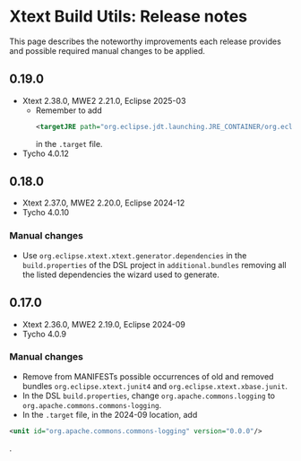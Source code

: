 # Xtext Build Utils: Release notes

This page describes the noteworthy improvements each release provides and possible required manual changes to be applied.

## 0.19.0

* Xtext 2.38.0, MWE2 2.21.0, Eclipse 2025-03
  * Remember to add
    ```xml
    <targetJRE path="org.eclipse.jdt.launching.JRE_CONTAINER/org.eclipse.jdt.internal.debug.ui.launcher.StandardVMType/JavaSE-21"/>
    ```
    in the `.target` file.
* Tycho 4.0.12

## 0.18.0

* Xtext 2.37.0, MWE2 2.20.0, Eclipse 2024-12
* Tycho 4.0.10

### Manual changes

* Use `org.eclipse.xtext.xtext.generator.dependencies` in the `build.properties` of the DSL project in `additional.bundles` removing all the listed dependencies the wizard used to generate.

## 0.17.0

* Xtext 2.36.0, MWE2 2.19.0, Eclipse 2024-09
* Tycho 4.0.9

### Manual changes

* Remove from MANIFESTs possible occurrences of old and removed bundles `org.eclipse.xtext.junit4` and `org.eclipse.xtext.xbase.junit`.
* In the DSL `build.properties`, change `org.apache.commons.logging` to `org.apache.commons.commons-logging`.
* In the `.target` file, in the 2024-09 location, add
```xml
<unit id="org.apache.commons.commons-logging" version="0.0.0"/>
```
.